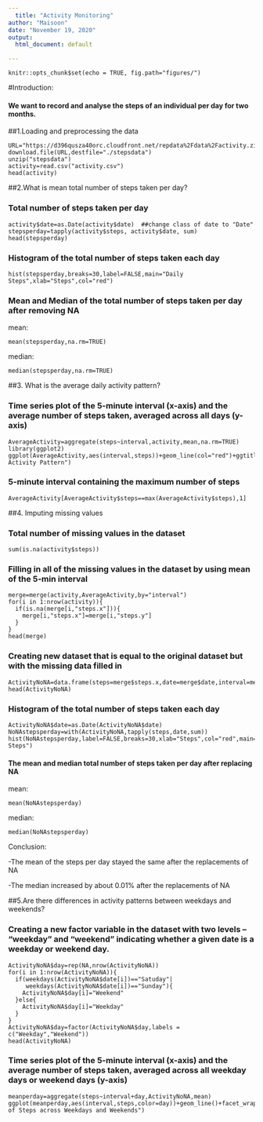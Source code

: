 ```yaml
---
  title: "Activity Monitoring"
author: "Maisoon"
date: "November 19, 2020"
output:
  html_document: default

---
```

  ```{r}
knitr::opts_chunk$set(echo = TRUE, fig.path="figures/")
```
#Introduction:

#### We want to record and analyse the steps of an individual per day for two months.


##1.Loading and preprocessing the data
```{r}
URL="https://d396qusza40orc.cloudfront.net/repdata%2Fdata%2Factivity.zip"
download.file(URL,destfile="./stepsdata")
unzip("stepsdata")
activity=read.csv("activity.csv")
head(activity)
```


##2.What is mean total number of steps taken per day?

### Total number of steps taken per day
```{r}
activity$date=as.Date(activity$date)  ##change class of date to "Date"
stepsperday=tapply(activity$steps, activity$date, sum)
head(stepsperday)
```

### Histogram of the total number of steps taken each day
```{r}
hist(stepsperday,breaks=30,label=FALSE,main="Daily Steps",xlab="Steps",col="red")
```

### Mean and Median of the total number of steps taken per day after removing NA
mean:
  ```{r}
mean(stepsperday,na.rm=TRUE)
```
median:
  ```{r}
median(stepsperday,na.rm=TRUE)
```


##3. What is the average daily activity pattern?

### Time series plot of the 5-minute interval (x-axis) and the average number of steps taken, averaged across all days (y-axis)
```{r}
AverageActivity=aggregate(steps~interval,activity,mean,na.rm=TRUE)
library(ggplot2)
ggplot(AverageActivity,aes(interval,steps))+geom_line(col="red")+ggtitle("Average Activity Pattern")
```

### 5-minute interval containing the maximum number of steps 
```{r}
AverageActivity[AverageActivity$steps==max(AverageActivity$steps),1]
```


##4. Imputing missing values

### Total number of missing values in the dataset 
```{r}
sum(is.na(activity$steps))
```

### Filling in all of the missing values in the dataset by using mean of the 5-min interval
```{r}
merge=merge(activity,AverageActivity,by="interval")
for(i in 1:nrow(activity)){
  if(is.na(merge[i,"steps.x"])){
    merge[i,"steps.x"]=merge[i,"steps.y"]
  }
}
head(merge)
```

### Creating new dataset that is equal to the original dataset but with the missing data filled in
```{r}
ActivityNoNA=data.frame(steps=merge$steps.x,date=merge$date,interval=merge$interval)
head(ActivityNoNA)
```

### Histogram of the total number of steps taken each day
```{r}
ActivityNoNA$date=as.Date(ActivityNoNA$date)
NoNAstepsperday=with(ActivityNoNA,tapply(steps,date,sum))
hist(NoNAstepsperday,label=FALSE,breaks=30,xlab="Steps",col="red",main="Daily Steps")
```

#### The mean and median total number of steps taken per day after replacing NA
mean:
  ```{r}
mean(NoNAstepsperday)
```
median:
  ```{r}
median(NoNAstepsperday)
```
Conclusion: 
  
  -The mean of the steps per day stayed the same after the replacements of NA

-The median increased by about 0.01% after the replacements of NA


##5.Are there differences in activity patterns between weekdays and weekends?

### Creating a new factor variable in the dataset with two levels – “weekday” and “weekend” indicating whether a given date is a weekday or weekend day.
```{r}
ActivityNoNA$day=rep(NA,nrow(ActivityNoNA))
for(i in 1:nrow(ActivityNoNA)){
  if(weekdays(ActivityNoNA$date[i])=="Satuday"|
     weekdays(ActivityNoNA$date[i])=="Sunday"){
    ActivityNoNA$day[i]="Weekend"
  }else{
    ActivityNoNA$day[i]="Weekday"
  }
}
ActivityNoNA$day=factor(ActivityNoNA$day,labels = c("Weekday","Weekend"))
head(ActivityNoNA)
```

### Time series plot of the 5-minute interval (x-axis) and the average number of steps taken, averaged across all weekday days or weekend days (y-axis)
```{r}
meanperday=aggregate(steps~interval+day,ActivityNoNA,mean)
ggplot(meanperday,aes(interval,steps,color=day))+geom_line()+facet_wrap(.~day,ncol=1,nrow=2)+ggtitle("Average of Steps across Weekdays and Weekends")
```